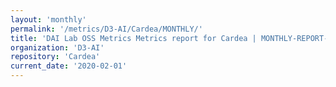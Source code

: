 ```yaml
---
layout: 'monthly'
permalink: '/metrics/D3-AI/Cardea/MONTHLY/'
title: 'DAI Lab OSS Metrics Metrics report for Cardea | MONTHLY-REPORT-2020-02-01'
organization: 'D3-AI'
repository: 'Cardea'
current_date: '2020-02-01'
---
```

